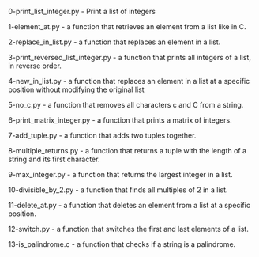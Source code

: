 0-print_list_integer.py - Print a list of integers

1-element_at.py - a function that retrieves an element from a list like in C.

2-replace_in_list.py - a function that replaces an element in a list.


3-print_reversed_list_integer.py - a function that prints all integers of a list, in reverse order.

4-new_in_list.py - a function that replaces an element in a list at a specific position without modifying the original list

5-no_c.py -  a function that removes all characters c and C from a string.

6-print_matrix_integer.py - a function that prints a matrix of integers.

7-add_tuple.py - a function that adds two tuples together.


8-multiple_returns.py -  a function that returns a tuple with the length of a string and its first character.

9-max_integer.py - a function that returns the largest integer in a list.

10-divisible_by_2.py - a function that finds all multiples of 2 in a list.

11-delete_at.py - a function that deletes an element from a list at a specific position.

12-switch.py - a function that switches the first and last elements of a list.

13-is_palindrome.c - a function that checks if a string is a palindrome.